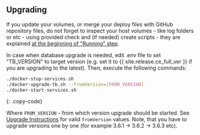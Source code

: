 ## Upgrading

If you update your volumes, or merge your deploy files with GitHub repository files, do not forget to inspect your host volumes - like log folders or etc - using provided check and (if needed) create scripts - they are explained [at the beginning of "Running" step](#create-and-check-required-host-volumes).

In case when database upgrade is needed, edit .env file to set "TB_VERSION" to target version (e.g. set it to {{ site.release.ce_full_ver }} if you are upgrading to the latest). Then, execute the following commands:

```bash
./docker-stop-services.sh
./docker-upgrade-tb.sh --fromVersion=[FROM_VERSION]
./docker-start-services.sh
```
{: .copy-code}

Where `FROM_VERSION` - from which version upgrade should be started. See [Upgrade Instructions](/docs/user-guide/install/{{docsPrefix}}upgrade-instructions) for valid `fromVersion` values. Note, that you have to upgrade versions one by one (for example 3.6.1 -> 3.6.2 -> 3.6.3 etc). 